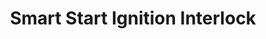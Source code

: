 ---
title: "Smart Start Ignition Interlock"
url: /erie/smart-start-ignition-interlock/
shop: Autoteile
---